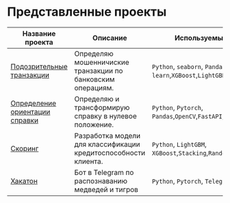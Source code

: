 # Представленные проекты
| Название проекта | Описание | Используемые библиотеки |
|------------------|----------|-------------------------|
| [Подозрительные транзакции](https://github.com/MRP4TIK/projects/tree/main/4_Bank_Fraud) | Определяю мошенничиские транзакции по банковским операциям. | `Python`, `seaborn`, `Pandas`,`scikit-learn`,`XGBoost`,`LightGBM` |
| [Определение ориентации справки](https://github.com/MRP4TIK/projects/tree/main/5_Определение_ориентации_справки(DonorSearch.org)) | Определяю и трансформирую справку в нулевое положение. | `Python`, `Pytorch`, `Pandas`,`OpenCV`,`FastAPI`,`Pillow`,`Docker`|
 [Скоринг](https://github.com/MRP4TIK/projects/tree/main/6_Задача_Кредитного_Скоринга) |Разработка модели для классификации кредитоспособности клиента. | `Python`, `LightGBM`, `XGBoost`,`Stacking`,`RandomForest`,`CatBoost`,`KNN`|
  [Хакатон](https://github.com/MRP4TIK/projects/tree/main/7_Хакатон_распознавание_диких_животных) |Бот в Telegram по распознаванию медведей и тигров | `Python`, `Pytorch`, `Telegram`,`Docker`|
